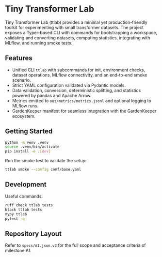 # Tiny Transformer Lab

Tiny Transformer Lab (ttlab) provides a minimal yet production-friendly toolkit for
experimenting with small transformer datasets. The project exposes a Typer-based CLI
with commands for bootstrapping a workspace, validating and converting datasets,
computing statistics, integrating with MLflow, and running smoke tests.

## Features

- Unified CLI `ttlab` with subcommands for init, environment checks, dataset operations,
  MLflow connectivity, and an end-to-end smoke scenario.
- Strict YAML configuration validated via Pydantic models.
- Data validation, conversion, deterministic splitting, and statistics powered by
  pandas and Apache Arrow.
- Metrics emitted to `out/metrics/metrics.jsonl` and optional logging to MLflow runs.
- GardenKeeper manifest for seamless integration with the GardenKeeper ecosystem.

## Getting Started

```bash
python -m venv .venv
source .venv/bin/activate
pip install -e .[dev]
```

Run the smoke test to validate the setup:

```bash
ttlab smoke --config conf/base.yaml
```

## Development

Useful commands:

```bash
ruff check ttlab tests
black ttlab tests
mypy ttlab
pytest -q
```

## Repository Layout

Refer to `specs/A1.json.v2` for the full scope and acceptance criteria of milestone A1.
